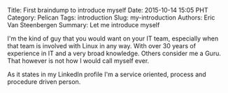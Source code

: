 Title: First braindump to introduce myself
Date: 2015-10-14 15:05 PHT
Category: Pelican
Tags: introduction
Slug: my-introduction
Authors: Eric Van Steenbergen
Summary: Let me introduce myself

I'm the kind of guy that you would want on your IT team, especially when that team is involved 
with Linux in any way. With over 30 years of experience in IT and a very broad knowledge. Others 
consider me a Guru. That however is not how I would call myself ever. 

As it states in my LinkedIn profile I'm a service oriented, process and procedure driven person.
